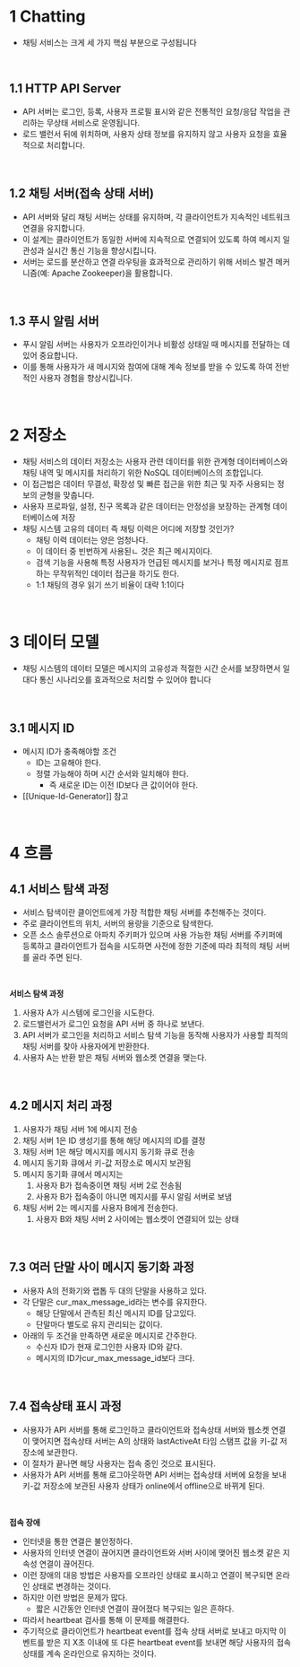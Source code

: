 # 1 Chatting

- 채팅 서비스는 크게 세 가지 핵심 부분으로 구성됩니다

<br>

## 1.1 HTTP API Server

- API 서버는 로그인, 등록, 사용자 프로필 표시와 같은 전통적인 요청/응답 작업을 관리하는 무상태 서비스로 운영됩니다. 
- 로드 밸런서 뒤에 위치하며, 사용자 상태 정보를 유지하지 않고 사용자 요청을 효율적으로 처리합니다.

<br>

## 1.2 채팅 서버(접속 상태 서버)

- API 서버와 달리 채팅 서버는 상태를 유지하며, 각 클라이언트가 지속적인 네트워크 연결을 유지합니다. 
- 이 설계는 클라이언트가 동일한 서버에 지속적으로 연결되어 있도록 하여 메시지 일관성과 실시간 통신 기능을 향상시킵니다. 
- 서버는 로드를 분산하고 연결 라우팅을 효과적으로 관리하기 위해 서비스 발견 메커니즘(예: Apache Zookeeper)을 활용합니다.

<br>

## 1.3 푸시 알림 서버

- 푸시 알림 서버는 사용자가 오프라인이거나 비활성 상태일 때 메시지를 전달하는 데 있어 중요합니다.
- 이를 통해 사용자가 새 메시지와 참여에 대해 계속 정보를 받을 수 있도록 하여 전반적인 사용자 경험을 향상시킵니다.
<br>

# 2 저장소

- 채팅 서비스의 데이터 저장소는 사용자 관련 데이터를 위한 관계형 데이터베이스와 채팅 내역 및 메시지를 처리하기 위한 NoSQL 데이터베이스의 조합입니다. 
- 이 접근법은 데이터 무결성, 확장성 및 빠른 접근을 위한 최근 및 자주 사용되는 정보의 균형을 맞춥니다.
- 사용자 프로파일, 설정, 친구 목록과 같은 데이터는 안정성을 보장하는 관계형 데이터베이스에 저장
- 채팅 시스템 고유의 데이터 즉 채팅 이력은 어디에 저장할 것인가?
	- 채팅 이력 데이터는 양은 엄청나다.
	- 이 데이터 중 빈번하게 사용된ㄴ 것은 최근 메시지이다.
	- 검색 기능을 사용해 특정 사용자가 언급된 메시지를 보거나 특정 메시지로 점프하는 무작위적인 데이터 접근을 하기도 한다.
	- 1:1 채팅의 경우 읽기 쓰기 비율이 대략 1:1이다

<br>

# 3 데이터 모델

- 채팅 시스템의 데이터 모델은 메시지의 고유성과 적절한 시간 순서를 보장하면서 일대다 통신 시나리오를 효과적으로 처리할 수 있어야 합니다

<br>

## 3.1 메시지 ID

- 메시지 ID가 충족해야할 조건
	- ID는 고유해야 한다.
	- 정렬 가능해야 하며 시간 순서와 일치해야 한다.
		- 즉 새로운 ID는 이전 ID보다 큰 값이어야 한다.
- [[Unique-Id-Generator]] 참고

<br>

# 4 흐름

## 4.1 서비스 탐색 과정

- 서비스 탐색이란 클이언트에게 가장 적합한 채팅 서버를 추천해주는 것이다.
- 주로 클라이언트의 위치, 서버의 용량을 기준으로 탐색한다.
- 오픈 소스 솔루션으로 아파치 주키퍼가 있으며 사용 가능한 채팅 서버를 주키퍼에 등록하고 클라이언트가 접속을 시도하면 사전에 정한 기준에 따라 최적의 채팅 서버를 골라 주면 된다.

<br>

**서비스 탐색 과정**

1. 사용자 A가 시스템에 로그인을 시도한다.
2. 로드밸런서가 로그인 요청을 API 서버 중 하나로 보낸다.
3. API 서버가 로그인을 처리하고 서비스 탐색 기능을 동작해 사용자가 사용할 최적의 채팅 서버를 찾아 사용자에게 반환한다.
4. 사용자 A는 반환 받은 채팅 서버와 웹소켓 연결을 맺는다.

<br>

## 4.2 메시지 처리 과정

1. 사용자가 채팅 서버 1에 메시지 전송
2. 채팅 서버 1은 ID 생성기를 통해 해당 메시지의 ID를 결정
3. 채팅 서버 1은 해당 메시지를 메시지 동기화 큐로 전송
4. 메시지 동기화 큐에서 키-값 저장소로 메시지 보관됨
5. 메시지 동기화 큐에서 메시지는
	1. 사용자 B가 접속중이면 채팅 서버 2로 전송됨
	2. 사용자 B가 접속중이 아니면 메지시를 푸시 알림 서버로 보냄
6. 채팅 서버 2는 메시지를 사용자 B에게 전송한다.
	1. 사용자 B와 채팅 서버 2 사이에는 웹소켓이 연결되어 있는 상태

<br>

## 7.3 여러 단말 사이 메시지 동기화 과정

- 사용자 A의 전화기와 랩톱 두 대의 단말을 사용하고 있다.
- 각 단말은 cur_max_message_id라는 변수를 유지한다.
	- 해당 단말에서 관측된 최신 메시지 ID를 담고있다.
	- 단말마다 별도로 유지 관리되는 값이다.
- 아래의 두 조건을 만족하면 새로운 메시지로 간주한다.
	- 수신자 ID가 현재 로그인한 사용자 ID와 같다.
	- 메시지의 ID가cur_max_message_id보다 크다.

<br>

## 7.4 접속상태 표시 과정

- 사용자가 API 서버를 통해 로그인하고 클라이언트와 접속상태 서버와 웹소켓 연결이 맺어지면 접속상태 서버는 A의 상태와 lastActiveAt 타임 스탬프 값을 키-값 저장소에 보관한다.
- 이 절차가 끝나면 해당 사용자는 접속 중인 것으로 표시된다.
- 사용자가 API 서버를 통해  로그아웃하면 API 서버는 접속상태 서버에 요청을 보내 키-값 저장소에 보관된 사용자 상태가 online에서 offline으로 바뀌게 된다.

<br>

**접속 장애**

- 인터넷을 통한 연결은 불안정하다.
- 사용자의 인터넷 연결이 끊어지면 클라이언트와 서버 사이에 맺어진 웹소켓 같은 지속성 연결이 끊어진다.
- 이런 장애의 대응 방법은 사용자를 오프라인 상태로 표시하고 연결이 복구되면 온라인 상태로 변경하는 것이다.
- 하지만 이런 방법은 문제가 많다.
	- 짧은 시간동안 인터넷 연결이 끊어졌다 복구되는 일은 흔하다.
- 따라서 heartbeat 검사를 통해 이 문제를 해결한다.
- 주기적으로 클라이언트가 heartbeat event를 접속 상태 서버로 보내고 마지막 이벤트를 받은 지 X초 이내에 또 다른 heartbeat event를 보내면 해당 사용자의 접속상태를 계속 온라인으로 유지하는 것이다.
